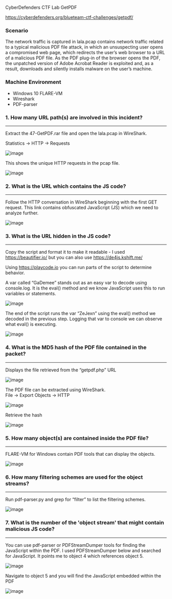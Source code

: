 
CyberDefenders CTF Lab GetPDF 


https://cyberdefenders.org/blueteam-ctf-challenges/getpdf/

### Scenario
  
  The network traffic is captured in lala.pcap contains network traffic related to a typical malicious PDF file attack, in which an unsuspecting user opens a compromised web page, which redirects the user’s web browser to a URL of a malicious PDF file. As the PDF plug-in of the browser opens the PDF, the unpatched version of Adobe Acrobat Reader is exploited and, as a result, downloads and silently installs malware on the user’s machine.

### Machine Environment 
- Windows 10 FLARE-VM
- Wireshark
- PDF-parser
	
	
### 1.  How many URL path(s) are involved in this incident? 
---
Extract the 47-GetPDF.rar file and open the lala.pcap in WireShark.

Statistics -> HTTP -> Requests

![image](https://github.com/user-attachments/assets/79b96b47-26a3-471d-bc7a-3dd92e9750a1)



This shows the unique HTTP requests in the pcap file.  

![image](https://github.com/user-attachments/assets/c5e00f27-d3af-42af-8f2b-efd09fb54e25)



### 2.  What is the URL which contains the JS code?
---

Follow the HTTP conversation in WireShark beginning with the first GET request.  This link contains obfuscated JavaScript (JS) which we need to analyze further.

![image](https://github.com/user-attachments/assets/8a4eb14a-1c18-4d52-903e-73d355ef24bd)


### 3.  What is the URL hidden in the JS code?
---

Copy the script and format it to make it readable - I used https://beautifier.io/ but you can also use https://de4js.kshift.me/

Using https://playcode.io you can run parts of the script to determine behavior.  

A var called “GaDemee” stands out as an easy var to decode using console.log.  It is the eval() method and we know JavaScript uses this to run variables or statements.

![image](https://github.com/user-attachments/assets/c1e33381-432c-492a-8a3d-af0fbf420771)


The end of the script runs the var “ZeJexn” using the eval() method we decoded in the previous step.  Logging that var to console we can observe what eval() is executing. 

![image](https://github.com/user-attachments/assets/3e04e66e-173f-4a9d-9c72-e1c270e5224b)



### 4.  What is the MD5 hash of the PDF file contained in the packet?
---

Displays the file retrieved from the “getpdf.php” URL

![image](https://github.com/user-attachments/assets/e224bad6-0685-4468-a859-825fdff70cb9)


The PDF file can be extracted using WireShark.  
File -> Export Objects -> HTTP

![image](https://github.com/user-attachments/assets/dc5e97d2-15b9-45dd-b76a-e15f7393400a)


Retrieve the hash

![image](https://github.com/user-attachments/assets/2548083f-0251-4c5c-9cc2-3a6f62bcded2)


### 5.  How many object(s) are contained inside the PDF file?
---

FLARE-VM for Windows contain PDF tools that can display the objects. 

 ![image](https://github.com/user-attachments/assets/a80d0e17-5df5-4b59-8999-871482f22d92)


### 6.  How many filtering schemes are used for the object streams?
---

Run pdf-parser.py and grep for “filter” to list the filtering schemes.

![image](https://github.com/user-attachments/assets/032d31e6-8073-4f2d-ac71-4037feb1b4c9)


### 7.  What is the number of the 'object stream' that might contain malicious JS code?
---

You can use pdf-parser or PDFStreamDumper tools for finding the JavaScript within the PDF.
I used PDFStreamDumper below and searched for JavaScript.  It points me to object 4 which references object 5.

![image](https://github.com/user-attachments/assets/6db0d93c-892d-4642-85e4-5067eab309d5)

Navigate to object 5 and you will find the JavaScript embedded within the PDF

![image](https://github.com/user-attachments/assets/5751d705-caa2-4560-9509-15656ad2f6be)




